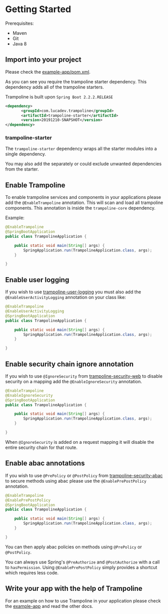 # Getting Started

Prerequisites:
* Maven
* Git 
* Java 8

## Import into your project

Please check the [example-app/pom.xml](../example-app/pom.xml).

As you can see you require the trampoline starter dependency. This dependency adds all of the trampoline starters.

Trampoline is built upon `Spring Boot 2.2.2.RELEASE`

```xml
<dependency>
       <groupId>com.lucadev.trampoline</groupId>
       <artifactId>trampoline-starter</artifactId>
       <version>20191210-SNAPSHOT</version>
</dependency>
```

### trampoline-starter

The `trampoline-starter` dependency wraps all the starter modules into a single dependency.

You may also add the separately or could exclude unwanted dependencies from the starter.

## Enable Trampoline

To enable trampoline services and components in your applications please add the `@EnableTrampoline` annotation. This will scan and load all trampoline components.
This annotation is inside the `trampoline-core` dependency.

Example:

```java
@EnableTrampoline
@SpringBootApplication
public class TrampolineApplication {

    public static void main(String[] args) {
        SpringApplication.run(TrampolineApplication.class, args);
    }

}
```

## Enable user logging

If you wish to use [trampoline-user-logging](../trampoline-user-logging) you must also add the `@EnableUserActivityLogging` annotation on your class like:

```java
@EnableTrampoline
@EnableUserActivityLogging
@SpringBootApplication
public class TrampolineApplication {

    public static void main(String[] args) {
        SpringApplication.run(TrampolineApplication.class, args);
    }

}
```

## Enable security chain ignore annotation

If you wish to use `@IgnoreSecurity` from [trampoline-security-web](../trampoline-security-web) to disable security on a mapping add the `@EnableIgnoreSecurity` annotation.

```java
@EnableTrampoline
@EnableIgnoreSecurity
@SpringBootApplication
public class TrampolineApplication {

    public static void main(String[] args) {
        SpringApplication.run(TrampolineApplication.class, args);
    }

}
```

When `@IgnoreSecurity` is added on a request mapping it will disable the entire security chain for that route.

## Enable abac annotations

If you wish to use `@PrePolicy` or `@PostPolicy` from [trampoline-security-abac](../trampoline-security-abac) to secure methods using abac please use the `@EnablePrePostPolicy` annotation.

```java
@EnableTrampoline
@EnablePrePostPolicy
@SpringBootApplication
public class TrampolineApplication {

    public static void main(String[] args) {
        SpringApplication.run(TrampolineApplication.class, args);
    }

}
```

You can then apply abac policies on methods using `@PrePolicy` or `@PostPolicy`.

You can always use Spring's `@PreAuthorize` and `@PostAuthorize` with a call to `hasPermission`.
Using `@EnablePrePostPolicy` simply provides a shortcut which requires less code.

## Write your app with the help of Trampoline

For an example on how to use Trampoline in your application please check the [example-app](../example-app) and read the other docs.
